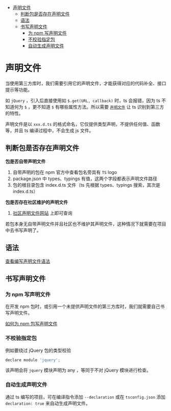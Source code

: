 - [声明文件](#声明文件)
  - [判断包是否存在声明文件](#判断包是否存在声明文件)
  - [语法](#语法)
  - [书写声明文件](#书写声明文件)
    - [为 npm 写声明文件](#为-npm-写声明文件)
    - [不校验指定包](#不校验指定包)
    - [自动生成声明文件](#自动生成声明文件)

# 声明文件

当使用第三方库时，我们需要引用它的声明文件，才能获得对应的代码补全、接口提示等功能。

如 `jQuery` ，引入后直接使用如 `$.get(URL, callback)` 时，ts 会报错，因为 ts 不知道何为 `$` ，更不知道 `$` 有哪些属性方法。所以需要 [`声明文件`](https://www.typescriptlang.org/docs/handbook/declaration-files/introduction.html) 让 ts 识别到第三方的特性。

声明文件是以 `xxx.d.ts` 的格式命名，它仅提供类型声明，不提供任何值、函数等，并且 ts 编译过程中，不会生成 js 文件。

## 判断包是否存在声明文件

**包是否自带声明文件**

1. 自带声明的包在 npm 官方中查看包名旁具有 `TS` logo
2. package.json 中 types、typings 有值，这两个字段都表示声明文件路径
3. 包的根目录包含 index.d.ts 文件（ts 先根据 types、typings 搜索，其次是 index.d.ts）

**包是否存在社区维护的声明文件**

1. [社区声明文件网站](https://www.typescriptlang.org/dt/search) 上即可查询

若包本身无自带声明文件并且社区也不维护其声明文件，这种情况下就需要在项目中去书写声明了。

## 语法

[查看编写声明文件语法](https://ts.xcatliu.com/basics/declaration-files.html#%E6%96%B0%E8%AF%AD%E6%B3%95%E7%B4%A2%E5%BC%95)

## 书写声明文件

### 为 npm 写声明文件

在开发 npm 包时，或引用一个未提供声明文件的第三方库时，我们就需要自己书写声明文件。

[如何为 npm 包写声明文件](https://ts.xcatliu.com/basics/declaration-files.html#npm-%E5%8C%85)

### 不校验指定包

例如要绕过 jQuery 包的类型校验

```js
declare module 'jquery';
```

该声明会将 `jquery` 模块声明为 any ，等同于不对 jQuery 模块进行检查。

### 自动生成声明文件

通过 ts 编写的项目，可在编译指令添加 `--declaration` 或在 `tsconfig.json` 添加 `declaration: true` 来自动生成声明文件。

[](https://ts.xcatliu.com/basics/declaration-files.html#%E8%87%AA%E5%8A%A8%E7%94%9F%E6%88%90%E5%A3%B0%E6%98%8E%E6%96%87%E4%BB%B6)
